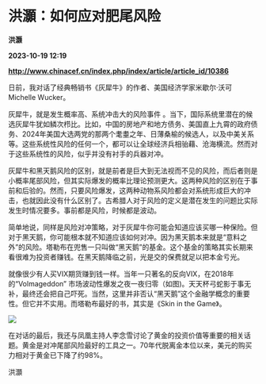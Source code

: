 # 洪灝：如何应对肥尾风险
**洪灏**

**2023-10-19 12:19**

**http://www.chinacef.cn/index.php/index/article/article_id/10386**

日前，我对话了经典畅销书《灰犀牛》的作者、美国经济学家米歇尔·沃可 Michelle Wucker。

灰犀牛，就是发生概率高、系统冲击大的风险事件 。当下，国际系统里潜在的候选灰犀牛犹如鳞次栉比。比如，中国的房地产和地方债务、美国直上九霄的政府债务、2024年美国大选两党的那两个耄耋之年、日薄桑榆的候选人，以及中美关系等。这些系统性风险的任何一个，都可以让全球经济兵相骀藉、沧海横流。然而对于这些系统性的风险，似乎并没有衬手的兵器对冲。

灰犀牛和黑天鹅风险的区别，就是前者是巨大到无法视而不见的风险，而后者则是小概率尾部风险，但其实际爆发的概率比理论预测更大。这两种风险的区别在于事前和后验的。然而，只要风险爆发，这两种动物系风险都会对系统形成巨大的冲击，也就因此没有什么区别了。古希腊人对于风险的定义是潜在发生的问题比实际发生时情况要多。事前都是风险，时候都是波动。

简单地说，同样是风险对冲策略，对于灰犀牛你可能会知道应该买哪一种保险。但对于黑天鹅，你可能根本就不知道应该如何对冲。因为黑天鹅本来就是“意料之外”的风险。塔勒布在兜售一只叫做“黑天鹅”的基金。这个基金的策略其实长期来看很难为投资者赚钱。在黑天鹅降临之前，光是交的保费就足以把本金亏光。

就像很少有人买VIX期货赚到钱一样。当年一只著名的反向VIX，在2018年的“Volmageddon” 市场波动性爆发之夜一夜归零（如图)。天天杯弓蛇影于事无补，最终还会把自己吓死。当然，这里并非否认“黑天鹅”这个金融学概念的重要性。但它并不实用。而塔勒布最好的书，其实是《Skin in the Game》。

![](http://www.chinacef.cn/public/editor/attached/image/20231019/20231019184633_12729.jpg)

在对话的最后，我还与凤凰主持人李念雪讨论了黄金的投资价值等重要的相关话题。黄金是对冲尾部风险最好的工具之一。70年代脱离金本位以来，美元的购买力相对于黄金已下降了约98%。

洪灝